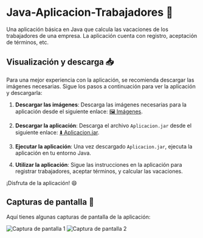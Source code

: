 # Java-Aplicacion-Trabajadores 🚀

Una aplicación básica en Java que calcula las vacaciones de los trabajadores de una empresa. La aplicación cuenta con registro, aceptación de términos, etc.

## Visualización y descarga 📥

Para una mejor experiencia con la aplicación, se recomienda descargar las imágenes necesarias. Sigue los pasos a continuación para ver la aplicación y descargarla:

1. **Descargar las imágenes**: Descarga las imágenes necesarias para la aplicación desde el siguiente enlace: [🖼️ Imágenes](https://github.com/Dev-Asfix/Java-Aplicacion/tree/main/images).

2. **Descargar la aplicación**: Descarga el archivo `Aplicacion.jar` desde el siguiente enlace: [⬇️ Aplicacion.jar](https://github.com/Dev-Asfix/Java-Aplicacion/blob/main/Aplicacion.jar).

3. **Ejecutar la aplicación**: Una vez descargado `Aplicacion.jar`, ejecuta la aplicación en tu entorno Java.

4. **Utilizar la aplicación**: Sigue las instrucciones en la aplicación para registrar trabajadores, aceptar términos, y calcular las vacaciones.

¡Disfruta de la aplicación! 😄

## Capturas de pantalla 📸

Aquí tienes algunas capturas de pantalla de la aplicación:

![Captura de pantalla 1](link-a-captura1.png)
![Captura de pantalla 2](link-a-captura2.png)
